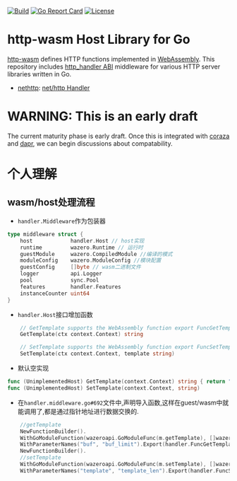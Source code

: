 [![Build](https://github.com/httpwasm/http-wasm-host-go/workflows/build/badge.svg)](https://github.com/httpwasm/http-wasm-host-go)
[![Go Report Card](https://goreportcard.com/badge/github.com/httpwasm/http-wasm-host-go)](https://goreportcard.com/report/github.com/httpwasm/http-wasm-host-go)
[![License](https://img.shields.io/badge/license-Apache%202.0-blue.svg)](LICENSE)

# http-wasm Host Library for Go

[http-wasm][1] defines HTTP functions implemented in [WebAssembly][2]. This
repository includes [http_handler ABI][3] middleware for various HTTP server
libraries written in Go.

* [nethttp](handler/nethttp): [net/http Handler][4]

# WARNING: This is an early draft

The current maturity phase is early draft. Once this is integrated with
[coraza][5] and [dapr][6], we can begin discussions about compatability.

[1]: https://github.com/http-wasm
[2]: https://webassembly.org/
[3]: https://http-wasm.io/http-handler-abi/
[4]: https://pkg.go.dev/net/http#Handler
[5]: https://github.com/corazawaf/coraza-proxy-wasm
[6]: https://github.com/httpwasm/components-contrib/


# 个人理解
## wasm/host处理流程
- ```handler.Middleware```作为包装器  
```go
type middleware struct {
	host            handler.Host // host实现
	runtime         wazero.Runtime // 运行时
	guestModule     wazero.CompiledModule //编译的模式
	moduleConfig    wazero.ModuleConfig //模块配置
	guestConfig     []byte // wasm二进制文件
	logger          api.Logger
	pool            sync.Pool
	features        handler.Features
	instanceCounter uint64
}
```
- ```handler.Host```接口增加函数   
```go
	// GetTemplate supports the WebAssembly function export FuncGetTemplate.
	GetTemplate(ctx context.Context) string

	// SetTemplate supports the WebAssembly function export FuncSetTemplate.
	SetTemplate(ctx context.Context, template string)
```
- 默认空实现  
```go
func (UnimplementedHost) GetTemplate(context.Context) string { return "" }
func (UnimplementedHost) SetTemplate(context.Context, string) 
```
- 在```handler.middleware.go#692```文件中,声明导入函数,这样在guest/wasm中就能调用了,都是通过指针地址进行数据交换的.
```go 
    //getTemplate
	NewFunctionBuilder().
	WithGoModuleFunction(wazeroapi.GoModuleFunc(m.getTemplate), []wazeroapi.ValueType{i32, i32}, []wazeroapi.ValueType{i32}).
	WithParameterNames("buf", "buf_limit").Export(handler.FuncGetTemplate).
	NewFunctionBuilder().
	//setTemplate
	WithGoModuleFunction(wazeroapi.GoModuleFunc(m.setTemplate), []wazeroapi.ValueType{i32, i32}, []wazeroapi.ValueType{}).
	WithParameterNames("template", "template_len").Export(handler.FuncSetTemplate).
```   


